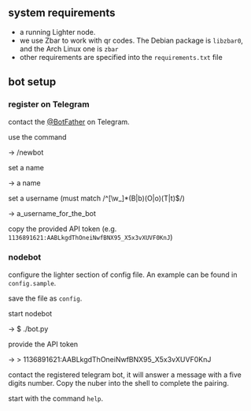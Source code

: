 ## system requirements

* a running Lighter node.
* we use Zbar to work with qr codes. The Debian package is `libzbar0`, and the Arch Linux one is `zbar`
* other requirements are specified into the `requirements.txt` file

## bot setup

### register on Telegram

contact the [@BotFather](https://telegram.me/BotFather) on Telegram.

use the command

→ /newbot

set a name

→ a name

set a username (must match /^[\w_]*(B|b)(O|o)(T|t)$/)

→ a_username_for_the_bot

copy the provided API token (e.g. `1136891621:AABLkgdThOneiNwfBNX95_X5x3vXUVF0KnJ`)

### nodebot

configure the lighter section of config file. An example can be found in `config.sample`.

save the file as `config`.

start nodebot

→ $ ./bot.py

provide the API token

→ \> 1136891621:AABLkgdThOneiNwfBNX95_X5x3vXUVF0KnJ

contact the registered telegram bot, it will answer a message with a five digits number. Copy the nuber into the shell to complete the pairing.

start with the command `help`.